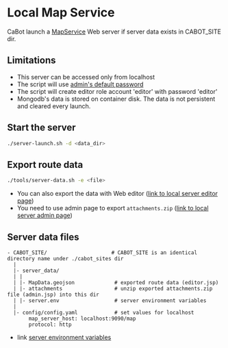 # Local Map Service

CaBot launch a [MapService](https://github.com/hulop/MapService) Web server if server data exists in CABOT_SITE dir.

## Limitations

- This server can be accessed only from localhost
- The script will use [admin's default password](https://github.com/hulop/MapService/blob/master/MapService/SETUP.md#administration)
- The script will create editor role account 'editor' with password 'editor'
- Mongodb's data is stored on container disk. The data is not persistent and cleared every launch.

## Start the server
```bash
./server-launch.sh -d <data_dir>
```

## Export route data
```bash
./tools/server-data.sh -e <file>
```
- You can also export the data with Web editor ([link to local server editor page](http://localhost:9090/map/editor.jsp))
- You need to use admin page to export `attachments.zip` ([link to local server admin page](http://localhost:9090/map/admin.jsp))

## Server data files


```text
- CABOT_SITE/                     # CABOT_SITE is an identical directory name under ./cabot_sites dir
  |
  |- server_data/
  | |
  | |- MapData.geojson             # exported route data (editor.jsp)
  | |- attachments                 # unzip exported attachments.zip file (admin.jsp) into this dir
  | |- server.env                  # server environment variables
  |
  |- config/config.yaml            # set values for localhost
       map_server_host: localhost:9090/map
       protocol: http
```

- link [server environment variables](https://github.com/hulop/MapService/blob/master/MapService/SETUP.md)